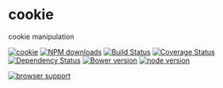 # cookie

cookie manipulation

[![cookie](https://nodei.co/npm/modulex-cookie.png)](https://npmjs.org/package/modulex-cookie)
[![NPM downloads](http://img.shields.io/npm/dm/modulex-cookie.svg)](https://npmjs.org/package/modulex-cookie)
[![Build Status](https://secure.travis-ci.org/kissyteam/cookie.png?branch=master)](https://travis-ci.org/kissyteam/cookie)
[![Coverage Status](https://img.shields.io/coveralls/kissyteam/cookie.svg)](https://coveralls.io/r/kissyteam/cookie?branch=master)
[![Dependency Status](https://gemnasium.com/kissyteam/cookie.png)](https://gemnasium.com/kissyteam/cookie)
[![Bower version](https://badge.fury.io/bo/modulex-cookie.svg)](http://badge.fury.io/bo/modulex-cookie)
[![node version](https://img.shields.io/badge/node.js-%3E=_0.10-green.svg?style=flat-square)](http://nodejs.org/download/)

[![browser support](https://ci.testling.com/kissyteam/cookie.png)](https://ci.testling.com/kissyteam/cookie)
